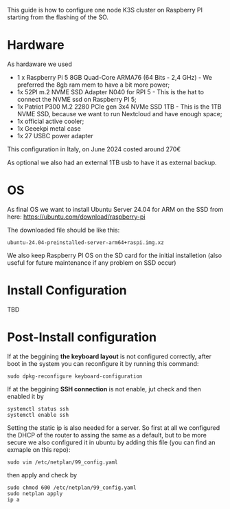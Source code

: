 This guide is how to configure one node K3S cluster on Raspberry PI starting from the flashing of the SO.

# Hardware
As hardaware we used 
* 1 x Raspberry Pi 5 8GB Quad-Core ARMA76 (64 Bits - 2,4 GHz) - We preferred the 8gb ram mem to have a bit more power;
* 1x 52PI m.2 NVME SSD Adapter N040 for RPI 5 - This is the hat to connect the NVME ssd on Raspberry PI 5;
* 1x Patriot P300 M.2 2280 PCIe gen 3x4 NVMe SSD 1TB  - This is the 1TB NVME SSD, because we want to run Nextcloud and have enough space;
* 1x official active cooler;
* 1x Geeekpi metal case
* 1x 27 USBC power adapter

This configuration in Italy, on June 2024 costed around 270€

As optional we also had an external 1TB usb to have it as external backup.

# OS
As final OS we want to install Ubuntu Server 24.04 for ARM on the SSD from here: 
https://ubuntu.com/download/raspberry-pi

The downloaded file should be like this:
```
ubuntu-24.04-preinstalled-server-arm64+raspi.img.xz
```

We also keep Raspberry PI OS on the SD card for the initial installetion (also useful for future maintenance if any problem on SSD occur)

# Install Configuration

TBD

# Post-Install configuration
If at the beggining **the keyboard layout** is not configured correctly, after boot in the system you can reconfigure it by running this command:

```
sudo dpkg-reconfigure keyboard-configuration
```

If at the beggining **SSH connection** is not enable, jut check and then enabled it by 
```
systemctl status ssh
systemctl enable ssh
```

Setting the static ip is also needed for a server. So first at all we configured the DHCP of the router to assing the same as a default, but to be more secure we also configured it in ubuntu by adding this file (you can find an exmaple on this repo):
```
sudo vim /etc/netplan/99_config.yaml
```

then apply and check by

```
sudo chmod 600 /etc/netplan/99_config.yaml
sudo netplan apply
ip a
```

